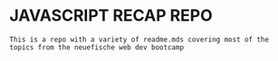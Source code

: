# JAVASCRIPT RECAP REPO

`This is a repo with a variety of readme.mds covering most of the topics from the neuefische web dev bootcamp`

